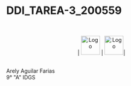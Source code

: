 # DDI_TAREA-3_200559
<br>

<p align="center">
| <img src=https://github.com/Arely2409/DDI_TAREA-3_200559/assets/84819096/c26ca02c-a399-40b7-b73f-92512e3d8740 alt="Logo" width="50" height="50">  |  <img src=https://github.com/Arely2409/DDI_TAREA-3_200559/assets/84819096/706318fe-9554-48b2-bdc6-577b6c1694a4 alt="Logo" width="50" height="50">|
</p>

<br>
Arely Aguilar Farias
<br>
9° "A" IDGS


